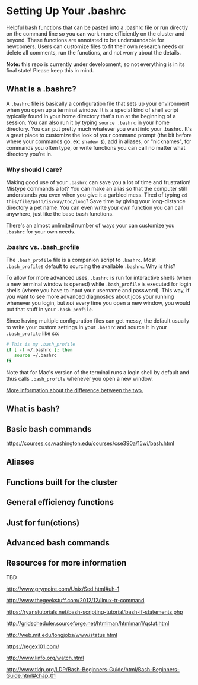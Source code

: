 # Setting Up Your .bashrc
Helpful bash functions that can be pasted into a .bashrc file or run directly on the command line so you can work more efficiently on the cluster and beyond. These functions are annotated to be understandable for newcomers. Users can customize files to fit their own research needs or delete all comments, run the functions, and not worry about the details.

**Note:** this repo is currently under development, so not everything is in its final state! Please keep this in mind.

## What is a .bashrc?
A `.bashrc` file is basically a configuration file that sets up your environment when you open up a terminal window. It is a special kind of shell script typically found in your home directory that's run at the beginning of a session. You can also run it by typing `source .bashrc` in your home directory. You can put pretty much whatever you want into your .bashrc. It's a great place to customize the look of your command prompt (the bit before where your commands go. ex: `shadew $`), add in aliases, or "nicknames", for commands you often type, or write functions you can call no matter what directory you're in.

### Why should I care?
Making good use of your `.bashrc` can save you a lot of time and frustration! Mistype commands a lot? You can make an alias so that the computer still understands you even when you give it a garbled mess. Tired of typing `cd this/file/path/is/way/too/long`? Save time by giving your long-distance directory a pet name. You can even write your own function you can call anywhere, just like the base bash functions.

There's an almost unlimited number of ways your can customize you `.bashrc` for your own needs. 

### .bashrc vs. .bash_profile
The `.bash_profile` file is a companion script to `.bashrc`. Most `.bash_profile`s default to sourcing the available `.bashrc`. Why is this?

To allow for more advanced uses, `.bashrc` is run for interactive shells (when a new terminal window is opened) while `.bash_profile` is executed for login shells (where you have to input your username and password). This way, if you want to see more advanced diagnostics about jobs your running whenever you login, but *not* every time you open a new window, you would put that stuff in your `.bash_profile`.

Since having multiple configuration files can get messy, the default usually to write your custom settings in your `.bashrc` and source it in your `.bash_profile` like so:

```bash
# This is my .bash_profile
if [ -f ~/.bashrc ]; then
   source ~/.bashrc
fi
```

Note that for Mac's version of the terminal runs a login shell by default and thus calls `.bash_profile` whenever you open a new window.

[More information about the difference between the two.](http://www.joshstaiger.org/archives/2005/07/bash_profile_vs.html)

## What is bash?

## Basic bash commands
https://courses.cs.washington.edu/courses/cse390a/15wi/bash.html

## Aliases

## Functions built for the cluster

## General efficiency functions

## Just for fun(ctions)

## Advanced bash commands

## Resources for more information

TBD

http://www.grymoire.com/Unix/Sed.html#uh-1

http://www.thegeekstuff.com/2012/12/linux-tr-command

https://ryanstutorials.net/bash-scripting-tutorial/bash-if-statements.php

http://gridscheduler.sourceforge.net/htmlman/htmlman1/qstat.html

http://web.mit.edu/longjobs/www/status.html

https://regex101.com/

http://www.linfo.org/watch.html

http://www.tldp.org/LDP/Bash-Beginners-Guide/html/Bash-Beginners-Guide.html#chap_01

